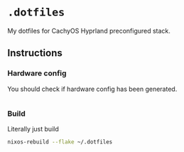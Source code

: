 # `.dotfiles`

My dotfiles for CachyOS Hyprland preconfigured stack.

## Instructions

### Hardware config

You should check if hardware config has been generated.

```sh

```

### Build

Literally just build

```sh
nixos-rebuild --flake ~/.dotfiles
```

